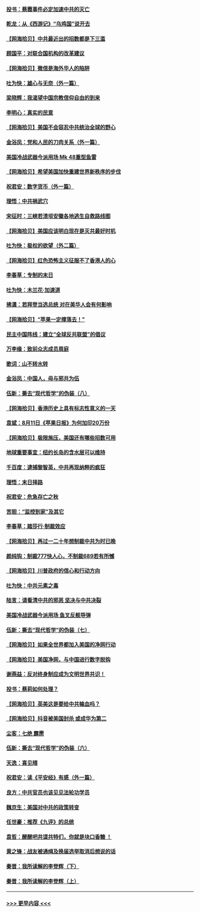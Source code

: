 #### [投书：蔡霞事件必定加速中共的灭亡](../pages/nsc993/n12341881.md?t=08191803) 
#### [乾龙：从《西游记》“乌鸡国”说开去](../pages/nsc993/n12341690.md?t=08191803) 
#### [【网海拾贝】中共最近出的招数都是下三滥](../pages/nsc993/n12341593.md?t=08191803) 
#### [顾国平：对联合国机构的改革建议](../pages/nsc993/n12339928.md?t=08191803) 
#### [【网海拾贝】微信是海外华人的陷阱](../pages/nsc993/n12338868.md?t=08191803) 
#### [吐为快：雄心与无奈（外一篇）](../pages/nsc993/n12338132.md?t=08191803) 
#### [梁晓辉：我渴望中国宗教信仰自由的到来](../pages/nsc993/n12336657.md?t=08191803) 
#### [李明心：真实的民意](../pages/nsc993/n12336089.md?t=08191803) 
#### [【网海拾贝】美国不会容忍中共统治全球的野心](../pages/nsc993/n12336063.md?t=08191803) 
#### [金浴凤：党和人民的刀肉关系（外一篇）](../pages/nsc993/n12335834.md?t=08191803) 
#### [美国冷战武器今派用场 Mk 48重型鱼雷](../pages/nsc993/n12335354.md?t=08191803) 
#### [【网海拾贝】希望美国加快重建世界新秩序的步伐](../pages/nsc993/n12334224.md?t=08191803) 
#### [祝君安：数字货币（外一篇）](../pages/nsc993/n12334186.md?t=08191803) 
#### [理悟：中共祸武穴](../pages/nsc993/n12333962.md?t=08191803) 
#### [宋征时：三峡若溃坝安徽各地逃生自救路线图](../pages/nsc993/n12332450.md?t=08191803) 
#### [【网海拾贝】美国应该明白现在是灭共最好时机](../pages/nsc993/n12332313.md?t=08191803) 
#### [吐为快：极权的欲望（外二篇）](../pages/nsc993/n12332089.md?t=08191803) 
#### [【网海拾贝】红色恐怖主义征服不了香港人的心](../pages/nsc993/n12329296.md?t=08191803) 
#### [李春草：专制的末日](../pages/nsc993/n12329079.md?t=08191803) 
#### [吐为快：木兰花‧加速道](../pages/nsc993/n12327366.md?t=08191803) 
#### [拂潇：若拜登当选总统 对在美华人会有何影响](../pages/nsc993/n12295996.md?t=08191803) 
#### [【网海拾贝】“苹果一定撑落去！”](../pages/nsc993/n12326784.md?t=08191803) 
#### [民主中国阵线：建立“全球反共联盟”的倡议](../pages/nsc993/n12324177.md?t=08191803) 
#### [万李缘：致前众志成员周庭](../pages/nsc993/n12324635.md?t=08191803) 
#### [歌词：山不转水转](../pages/nsc993/n12324599.md?t=08191803) 
#### [金浴凤：中国人，毋与邪共为伍](../pages/nsc993/n12324257.md?t=08191803) 
#### [伍新：撕去“现代哲学”的伪装（八）](../pages/nsc993/n12324188.md?t=08191803) 
#### [【网海拾贝】香港历史上具有标志性意义的一天](../pages/nsc993/n12324021.md?t=08191803) 
#### [袁斌：8月11日《苹果日报》为何加印20万份](../pages/nsc993/n12323955.md?t=08191803) 
#### [【网海拾贝】极限施压，美国还有哪些招数可用](../pages/nsc993/n12322512.md?t=08191803) 
#### [地球重要事宜：纽约长岛的含水层可以维持](../pages/nsc993/n12321844.md?t=08191803) 
#### [千百度：逮捕黎智英，中共再现纳粹的疯狂](../pages/nsc993/n12321777.md?t=08191803) 
#### [理悟：末日择路](../pages/nsc993/n12320812.md?t=08191803) 
#### [祝君安：危急存亡之秋](../pages/nsc993/n12320795.md?t=08191803) 
#### [苦胆：“监控到家”及其它](../pages/nsc993/n12320751.md?t=08191803) 
#### [李春草：踏莎行·制裁效应](../pages/nsc993/n12318290.md?t=08191803) 
#### [【网海拾贝】再过一二十年想制裁中共为时已晚](../pages/nsc993/n12318195.md?t=08191803) 
#### [颜纯钩：制裁777快人心，不制裁689若有所憾](../pages/nsc993/n12316912.md?t=08191803) 
#### [【网海拾贝】川普政府的信心和行动方向](../pages/nsc993/n12316673.md?t=08191803) 
#### [吐为快：中共元素之毒](../pages/nsc993/n12316547.md?t=08191803) 
#### [陆言：请看清中共的邪恶 坚决与中共决裂](../pages/nsc993/n12315784.md?t=08191803) 
#### [美国冷战武器今派用场 鱼叉反舰导弹](../pages/nsc993/n12316258.md?t=08191803) 
#### [伍新：撕去“现代哲学”的伪装（七）](../pages/nsc993/n12315846.md?t=08191803) 
#### [【网海拾贝】如果全世界都加入美国的净网行动](../pages/nsc993/n12315588.md?t=08191803) 
#### [【网海拾贝】美国净网，与中国进行数字脱钩](../pages/nsc993/n12312813.md?t=08191803) 
#### [谢燕益：反对终身制应成为文明世界共识！](../pages/nsc993/n12310465.md?t=08191803) 
#### [投书：蔡莉如何处理？](../pages/nsc993/n12310224.md?t=08191803) 
#### [【网海拾贝】英美这是要给中共输血吗？](../pages/nsc993/n12307646.md?t=08191803) 
#### [【网海拾贝】抖音被美国封杀 或成华为第二](../pages/nsc993/n12305277.md?t=08191803) 
#### [尘客：七绝 霹雳](../pages/nsc993/n12304053.md?t=08191803) 
#### [伍新：撕去“现代哲学”的伪装（六）](../pages/nsc993/n12303243.md?t=08191803) 
#### [天逸：喜见晴](../pages/nsc993/n12303226.md?t=08191803) 
#### [祝君安：读《平安经》有感（外一篇）](../pages/nsc993/n12303170.md?t=08191803) 
#### [良方：中共官员也该见见法轮功学员](../pages/nsc993/n12302985.md?t=08191803) 
#### [魏京生：美国对中共的政策转变](../pages/nsc993/n12302929.md?t=08191803) 
#### [任世豪：推荐《九评》的总统](../pages/nsc993/n12302838.md?t=08191803) 
#### [袁哲：醒醒吧共谍共特们，你就是块口香糖 ！](../pages/nsc993/n12302678.md?t=08191803) 
#### [黄之锋：战友被通缉及换届选举取消后想说的话](../pages/nsc993/n12302681.md?t=08191803) 
#### [秦晋：我所读解的李登辉（下）](../pages/nsc993/n12302171.md?t=08191803) 
#### [秦晋：我所读解的李登辉（上）](../pages/nsc993/n12301979.md?t=08191803) 

----
#### [ >>> 更早内容 <<< ](../indexes/nsc993-earlier.md)
